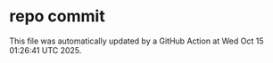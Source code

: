 # repo commit

This file was automatically updated by a GitHub Action at Wed Oct 15 01:26:41 UTC 2025.
